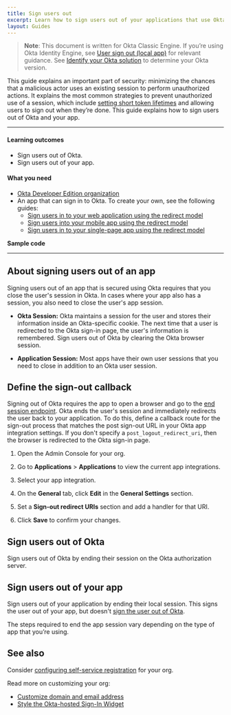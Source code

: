 ```yaml
---
title: Sign users out
excerpt: Learn how to sign users out of your applications that use Okta APIs.
layout: Guides
---
```


> **Note**: This document is written for Okta Classic Engine. If you’re using Okta Identity Engine, see [User sign out (local app)](/docs/guides/oie-embedded-sdk-use-case-basic-sign-out/-/main/) for relevant guidance. See [Identify your Okta solution](https://help.okta.com/okta_help.htm?type=oie&id=ext-oie-version) to determine your Okta version.

This guide explains an important part of security: minimizing the chances that a malicious actor uses an existing session to perform unauthorized actions. It explains the most common strategies to prevent unauthorized use of a session, which include [setting short token lifetimes](/docs/guides/configure-access-policy/main/#configure-a-custom-access-token-lifetime-per-client) and allowing users to sign out when they’re done. This guide explains how to sign users out of Okta and your app.

---

#### Learning outcomes

* Sign users out of Okta.
* Sign users out of your app.

#### What you need

* [Okta Developer Edition organization](https://developer.okta.com/signup)
* An app that can sign in to Okta. To create your own, see the following guides:
  * [Sign users in to your web application using the redirect model](/docs/guides/sign-into-web-app-redirect/)
  * [Sign users into your mobile app using the redirect model](/docs/guides/sign-into-mobile-app-redirect/)
  * [Sign users in to your single-page app using the redirect model](/docs/guides/sign-into-spa-redirect/)

**Sample code**

<StackSnippet snippet="samplecode" />

---

## About signing users out of an app

Signing users out of an app that is secured using Okta requires that you close the user's session in Okta. In cases where your app also has a session, you also need to close the user's app session.

* **Okta Session:** Okta maintains a session for the user and stores their information inside an Okta-specific cookie. The next time that a user is redirected to the Okta sign-in page, the user's information is remembered. Sign users out of Okta by clearing the Okta browser session.

* **Application Session:** Most apps have their own user sessions that you need to close in addition to an Okta user session.

## Define the sign-out callback

Signing out of Okta requires the app to open a browser and go to the [end session endpoint](/docs/reference/api/oidc/#logout). Okta ends the user's session and immediately redirects the user back to your application. To do this, define a callback route for the sign-out process that matches the post sign-out URL in your Okta app integration settings. If you don't specify a `post_logout_redirect_uri`, then the browser is redirected to the Okta sign-in page.

1. Open the Admin Console for your org.
1. Go to **Applications** > **Applications** to view the current app integrations.
1. Select your app integration.
1. On the **General** tab, click **Edit** in the **General Settings** section.
1. Set a **Sign-out redirect URIs** section and add a handler for that URI.

   <StackSnippet snippet="addbaseuri" />

1. Click **Save** to confirm your changes.

## Sign users out of Okta

Sign users out of Okta by ending their session on the Okta authorization server.

<StackSnippet snippet="remotesignout" />

## Sign users out of your app

Sign users out of your application by ending their local session. This signs the user out of your app, but doesn't [sign the user out of Okta](#sign-users-out-of-okta).

The steps required to end the app session vary depending on the type of app that you’re using.

<!-- Future content: and discarding the tokens Okta created when the user signed in. -->

<StackSnippet snippet="localsignout" />

## See also

Consider [configuring self-service registration](/docs/guides/oie-embedded-sdk-use-case-self-reg/) for your org.

Read more on customizing your org:

* [Customize domain and email address](/docs/guides/custom-url-domain/)
* [Style the Okta-hosted Sign-In Widget](/docs/guides/custom-widget/main/#style-the-okta-hosted-sign-in-widget)
